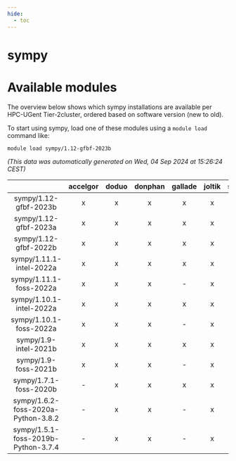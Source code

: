 ```yaml
---
hide:
  - toc
---
```


sympy
=====

# Available modules


The overview below shows which sympy installations are available per HPC-UGent Tier-2cluster, ordered based on software version (new to old).

To start using sympy, load one of these modules using a `module load` command like:

```shell
module load sympy/1.12-gfbf-2023b
```

*(This data was automatically generated on Wed, 04 Sep 2024 at 15:26:24 CEST)*  

| |accelgor|doduo|donphan|gallade|joltik|shinx|skitty|
| :---: | :---: | :---: | :---: | :---: | :---: | :---: | :---: |
|sympy/1.12-gfbf-2023b|x|x|x|x|x|-|x|
|sympy/1.12-gfbf-2023a|x|x|x|x|x|x|x|
|sympy/1.12-gfbf-2022b|x|x|x|x|x|-|x|
|sympy/1.11.1-intel-2022a|x|x|x|x|x|-|x|
|sympy/1.11.1-foss-2022a|x|x|x|-|x|-|x|
|sympy/1.10.1-intel-2022a|x|x|x|x|x|-|x|
|sympy/1.10.1-foss-2022a|x|x|x|-|x|-|x|
|sympy/1.9-intel-2021b|x|x|x|x|x|-|x|
|sympy/1.9-foss-2021b|x|x|x|-|x|-|x|
|sympy/1.7.1-foss-2020b|-|x|x|x|x|-|x|
|sympy/1.6.2-foss-2020a-Python-3.8.2|-|x|x|-|x|-|x|
|sympy/1.5.1-foss-2019b-Python-3.7.4|-|x|x|-|x|-|x|
